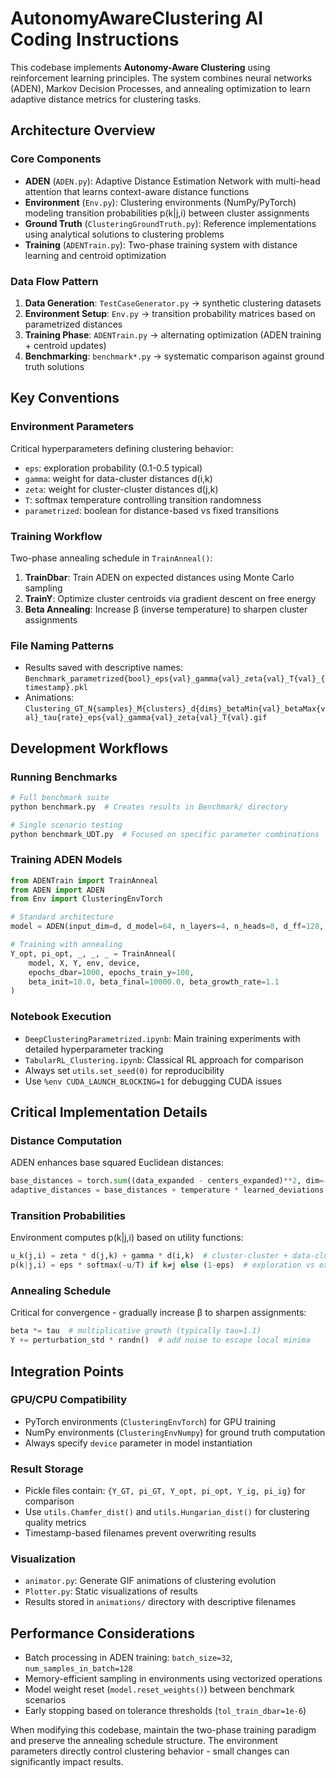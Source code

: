 # AutonomyAwareClustering AI Coding Instructions

This codebase implements **Autonomy-Aware Clustering** using reinforcement learning principles. The system combines neural networks (ADEN), Markov Decision Processes, and annealing optimization to learn adaptive distance metrics for clustering tasks.

## Architecture Overview

### Core Components
- **ADEN** (`ADEN.py`): Adaptive Distance Estimation Network with multi-head attention that learns context-aware distance functions
- **Environment** (`Env.py`): Clustering environments (NumPy/PyTorch) modeling transition probabilities p(k|j,i) between cluster assignments
- **Ground Truth** (`ClusteringGroundTruth.py`): Reference implementations using analytical solutions to clustering problems
- **Training** (`ADENTrain.py`): Two-phase training system with distance learning and centroid optimization

### Data Flow Pattern
1. **Data Generation**: `TestCaseGenerator.py` → synthetic clustering datasets
2. **Environment Setup**: `Env.py` → transition probability matrices based on parametrized distances
3. **Training Phase**: `ADENTrain.py` → alternating optimization (ADEN training + centroid updates)
4. **Benchmarking**: `benchmark*.py` → systematic comparison against ground truth solutions

## Key Conventions

### Environment Parameters
Critical hyperparameters defining clustering behavior:
- `eps`: exploration probability (0.1-0.5 typical)
- `gamma`: weight for data-cluster distances d(i,k) 
- `zeta`: weight for cluster-cluster distances d(j,k)
- `T`: softmax temperature controlling transition randomness
- `parametrized`: boolean for distance-based vs fixed transitions

### Training Workflow
Two-phase annealing schedule in `TrainAnneal()`:
1. **TrainDbar**: Train ADEN on expected distances using Monte Carlo sampling
2. **TrainY**: Optimize cluster centroids via gradient descent on free energy
3. **Beta Annealing**: Increase β (inverse temperature) to sharpen cluster assignments

### File Naming Patterns
- Results saved with descriptive names: `Benchmark_parametrized{bool}_eps{val}_gamma{val}_zeta{val}_T{val}_{timestamp}.pkl`
- Animations: `Clustering_GT_N{samples}_M{clusters}_d{dims}_betaMin{val}_betaMax{val}_tau{rate}_eps{val}_gamma{val}_zeta{val}_T{val}.gif`

## Development Workflows

### Running Benchmarks
```python
# Full benchmark suite
python benchmark.py  # Creates results in Benchmark/ directory

# Single scenario testing  
python benchmark_UDT.py  # Focused on specific parameter combinations
```

### Training ADEN Models
```python
from ADENTrain import TrainAnneal
from ADEN import ADEN
from Env import ClusteringEnvTorch

# Standard architecture
model = ADEN(input_dim=d, d_model=64, n_layers=4, n_heads=8, d_ff=128, dropout=0.01)

# Training with annealing
Y_opt, pi_opt, _, _, _ = TrainAnneal(
    model, X, Y, env, device,
    epochs_dbar=1000, epochs_train_y=100,
    beta_init=10.0, beta_final=10000.0, beta_growth_rate=1.1
)
```

### Notebook Execution
- `DeepClusteringParametrized.ipynb`: Main training experiments with detailed hyperparameter tracking
- `TabularRL_Clustering.ipynb`: Classical RL approach for comparison
- Always set `utils.set_seed(0)` for reproducibility
- Use `%env CUDA_LAUNCH_BLOCKING=1` for debugging CUDA issues

## Critical Implementation Details

### Distance Computation
ADEN enhances base squared Euclidean distances:
```python
base_distances = torch.sum((data_expanded - centers_expanded)**2, dim=-1)
adaptive_distances = base_distances + temperature * learned_deviations
```

### Transition Probabilities
Environment computes p(k|j,i) based on utility functions:
```python
u_k(j,i) = zeta * d(j,k) + gamma * d(i,k)  # cluster-cluster + data-cluster distances
p(k|j,i) = eps * softmax(-u/T) if k≠j else (1-eps)  # exploration vs exploitation
```

### Annealing Schedule
Critical for convergence - gradually increase β to sharpen assignments:
```python
beta *= tau  # multiplicative growth (typically tau=1.1)
Y += perturbation_std * randn()  # add noise to escape local minima
```

## Integration Points

### GPU/CPU Compatibility
- PyTorch environments (`ClusteringEnvTorch`) for GPU training
- NumPy environments (`ClusteringEnvNumpy`) for ground truth computation
- Always specify `device` parameter in model instantiation

### Result Storage
- Pickle files contain: `{Y_GT, pi_GT, Y_opt, pi_opt, Y_ig, pi_ig}` for comparison
- Use `utils.Chamfer_dist()` and `utils.Hungarian_dist()` for clustering quality metrics
- Timestamp-based filenames prevent overwriting results

### Visualization
- `animator.py`: Generate GIF animations of clustering evolution
- `Plotter.py`: Static visualizations of results
- Results stored in `animations/` directory with descriptive filenames

## Performance Considerations

- Batch processing in ADEN training: `batch_size=32`, `num_samples_in_batch=128`
- Memory-efficient sampling in environments using vectorized operations
- Model weight reset (`model.reset_weights()`) between benchmark scenarios
- Early stopping based on tolerance thresholds (`tol_train_dbar=1e-6`)

When modifying this codebase, maintain the two-phase training paradigm and preserve the annealing schedule structure. The environment parameters directly control clustering behavior - small changes can significantly impact results.